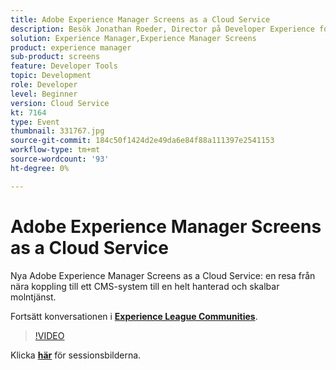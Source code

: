 ```yaml
---
title: Adobe Experience Manager Screens as a Cloud Service
description: Besök Jonathan Roeder, Director på Developer Experience for Experience Cloud, och hör om de senaste uppdateringarna för utvecklare i Adobe Experience Cloud. Den här sessionen skapades som en del av Adobe Developers Live Content Event.
solution: Experience Manager,Experience Manager Screens
product: experience manager
sub-product: screens
feature: Developer Tools
topic: Development
role: Developer
level: Beginner
version: Cloud Service
kt: 7164
type: Event
thumbnail: 331767.jpg
source-git-commit: 184c50f1424d2e49da6e84f88a111397e2541153
workflow-type: tm+mt
source-wordcount: '93'
ht-degree: 0%

---
```



# Adobe Experience Manager Screens as a Cloud Service

Nya Adobe Experience Manager Screens as a Cloud Service: en resa från nära koppling till ett CMS-system till en helt hanterad och skalbar molntjänst.

Fortsätt konversationen i **[Experience League Communities](http://adobe.ly/36Yd3v6)**.

>[!VIDEO](https://video.tv.adobe.com/v/331767/?quality=12&learn=on&hidetitle=true)

Klicka **[här](/help/adobe-developers-live/assets/screens-as-a-cloud-service.pdf)** för sessionsbilderna.
